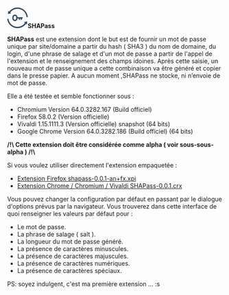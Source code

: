 ![SHAPass](https://github.com/jpcrevoisier/SHAPass/blob/master/lock48.png)**SHAPass**

**SHAPass** est une extension dont le but est de fournir un mot de passe unique par site/domaine a partir du hash ( SHA3 ) du nom de domaine, du login, d'une phrase de salage et d'un mot de passe a partir de l'appel de l'extension et le renseignement des champs idoines. Après cette saisie, un nouveau mot de passe unique a cette combinaison va être généré et copier dans le presse papier.
A aucun moment ,SHAPass ne stocke, ni n’envoie de mot de passe.

Elle a été testée et semble fonctionner sous : 
 - Chromium Version 64.0.3282.167 (Build officiel)
 - Firefox 58.0.2 (Version officielle)
 - Vivaldi 1.15.1111.3 (Version officielle) snapshot  (64 bits)
 - Google Chrome Version 64.0.3282.186 (Build officiel) (64 bits)
 

**/!\ Cette extension doit être considérée comme alpha ( voir sous-sous-alpha ) /!\\**

Si vous voulez utiliser directement l'extension empaquetée :
- [Extension Firefox shapass-0.0.1-an+fx.xpi](https://github.com/jpcrevoisier/SHAPass/raw/master/Extensions/shapass-0.0.1-an%2Bfx.xpi)
- [Extension Chrome / Chromium / Vivaldi SHAPass-0.0.1.crx](https://github.com/jpcrevoisier/SHAPass/raw/master/Extensions/SHAPass-0.0.1.crx)

Vous pouvez changer la configuration par défaut en passant par le dialogue d'options prévus par la navigateur.
Vous trouverez dans cette interface de quoi renseigner les valeurs par défaut pour :
- Le mot de passe.
- La phrase de salage ( salt ).
- La longueur du mot de passe généré.
- La présence de caractères minuscules.
- La présence de caractères majuscules.
- La présence de caractères numériques.
- La présence de caractères spéciaux.


PS: soyez indulgent, c'est ma première extension ... :s
